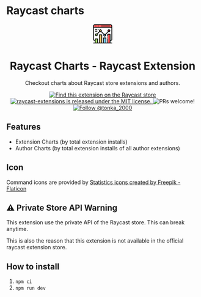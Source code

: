 # Raycast charts

<div align="center">
  <img
    src="https://github.com/tonka3000/raycast-charts-extension/blob/main/assets/analytics.png?raw=true"
    width="50"
  />

  <h1>
    Raycast Charts - Raycast Extension
  </h1>

Checkout charts about Raycast store extensions and authors.

  <p>
    <a href="https://www.raycast.com/tonka3000/raycast-charts">
      <img src="https://img.shields.io/badge/Raycast-store-red.svg"
        alt="Find this extension on the Raycast store"
      />
    </a>
    <a
      href="https://github.com/tonka3000/raycast-charts-extension/blob/master/LICENSE"
    >
      <img
        src="https://img.shields.io/badge/license-MIT-blue.svg"
        alt="raycast-extensions is released under the MIT license."
      />
    </a>
    <img
      src="https://img.shields.io/badge/PRs-welcome-brightgreen.svg"
      alt="PRs welcome!"
    />
    <a href="https://twitter.com/intent/follow?screen_name=tonka_2000">
      <img
        src="https://img.shields.io/twitter/follow/tonka_2000.svg?label=Follow%20@tonka_2000"
        alt="Follow @tonka_2000"
      />
    </a>
  </p>
</div>

## Features

- Extension Charts (by total extension installs)
- Author Charts (by total extension installs of all author extensions)

## Icon
Command icons are provided by <a href="https://www.flaticon.com/free-icons/statistics" title="statistics icons">Statistics icons created by Freepik - Flaticon</a>

## ⚠️ Private Store API Warning
This extension use the private API of the Raycast store. This can break anytime.

This is also the reason that this extension is not available in the official raycast extension store.

## How to install

1. `npm ci`
2. `npm run dev`
